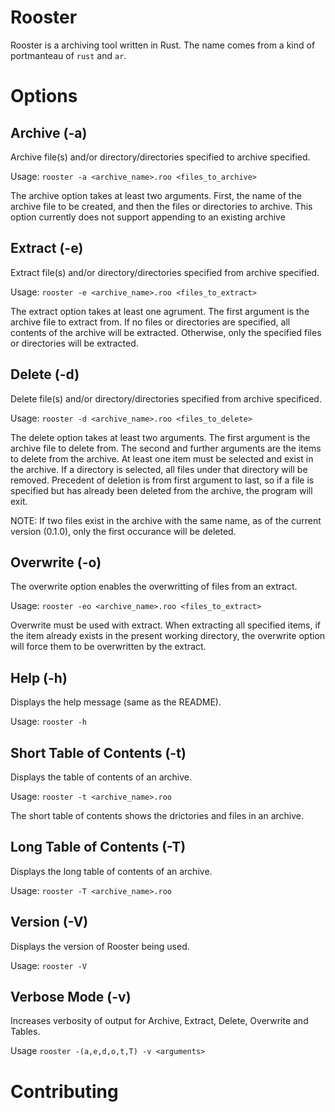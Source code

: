# Rooster

Rooster is a archiving tool written in Rust. The name comes from a kind of portmanteau
of `rust` and `ar`. 

Options
=======

Archive (-a)
------------

Archive file(s) and/or directory/directories specified to archive specified.

Usage: `rooster -a <archive_name>.roo <files_to_archive>`

The archive option takes at least two arguments. First, the name of the archive
file to be created, and then the files or directories to archive. This option
currently does not support appending to an existing archive

Extract (-e)
------------

Extract file(s) and/or directory/directories specified from archive specified.

Usage: `rooster -e <archive_name>.roo <files_to_extract>`

The extract option takes at least one agrument. The first argument is the 
archive file to extract from. If no files or directories are specified, all
contents of the archive will be extracted. Otherwise, only the specified files
or directories will be extracted.

Delete (-d)
-----------

Delete file(s) and/or directory/directories specified from archive specificed.

Usage: `rooster -d <archive_name>.roo <files_to_delete>`

The delete option takes at least two arguments. The first argument is the 
archive file to delete from. The second and further arguments are the items to
delete from the archive. At least one item must be selected and exist in the
archive. If a directory is selected, all files under that directory will be 
removed. Precedent of deletion is from first argument to last, so if a file is
specified but has already been deleted from the archive, the program will exit.

NOTE: If two files exist in the archive with the same name, as of the current
version (0.1.0), only the first occurance will be deleted. 

Overwrite (-o)
--------------

The overwrite option enables the overwritting of files from an extract.

Usage: `rooster -eo <archive_name>.roo <files_to_extract>`

Overwrite must be used with extract. When extracting all specified items, if 
the item already exists in the present working directory, the overwrite option
will force them to be overwritten by the extract. 


Help (-h)
---------

Displays the help message (same as the README).

Usage: `rooster -h`


Short Table of Contents (-t)
----------------------------

Displays the table of contents of an archive. 

Usage: `rooster -t <archive_name>.roo`

The short table of contents shows the drictories and files in an archive.

Long Table of Contents (-T)
---------------------------

Displays the long table of contents of an archive.

Usage: `rooster -T <archive_name>.roo`

Version (-V)
------------

Displays the version of Rooster being used.

Usage: `rooster -V`

Verbose Mode (-v)
-----------------

Increases verbosity of output for Archive, Extract, Delete, Overwrite and 
Tables. 

Usage `rooster -(a,e,d,o,t,T) -v <arguments>`


Contributing
============
